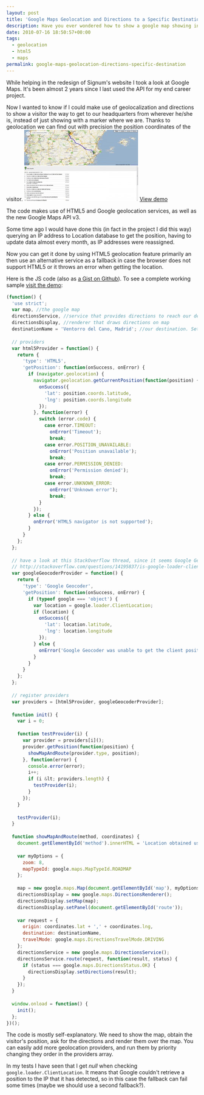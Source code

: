 ```yaml
---
layout: post
title: 'Google Maps Geolocation and Directions to a Specific Destination'
description: Have you ever wondered how to show a google map showing instructions on how to get to your business? You can do it easily detecting your visitor's position and then provide directions to get to a specific destination.
date: 2010-07-16 18:50:57+00:00
tags:
  - geolocation
  - html5
  - maps
permalink: google-maps-geolocation-directions-specific-destination
---
```


While helping in the redesign of Signum's website I took a look at Google Maps. It's been almost 2 years since I last used the API for my end career project.

Now I wanted to know if I could make use of geolocalization and directions to show a visitor the way to get to our headquarters from wherever he/she is, instead of just showing with a marker where we are. Thanks to geolocation we can find out with precision the position coordinates of the visitor.
[![Geolocation to guide visitor's to a specific place](/assets/images/posts/google-maps-geolocation-directions-300x187.jpg)](/assets/images/posts/google-maps-geolocation-directions.jpg)
[View demo](/demos/geoposition)
<!-- more -->
The code makes use of HTML5 and Google geolocation services, as well as the new Google Maps API v3.

Some time ago I would have done this (in fact in the project I did this way) querying an IP address to Location database to get the position, having to update data almost every month, as IP addresses were reassigned.

Now you can get it done by using HTML5 geolocation feature primarily an then use an alternative service as a fallback in case the browser does not support HTML5 or it throws an error when getting the location.

Here is the JS code (also as [a Gist on Github](https://gist.github.com/4587682)). To see a complete working sample [visit the demo](/demos/geoposition):

```js
(function() {
  'use strict';
  var map, //the google map
  directionsService, //service that provides directions to reach our destination
  directionsDisplay, //renderer that draws directions on map
  destinationName = 'Ventorro del Cano, Madrid'; //our destination. Set yours!

  // providers
  var html5Provider = function() {
    return {
      'type': 'HTML5',
      'getPosition': function(onSuccess, onError) {
        if (navigator.geolocation) {
          navigator.geolocation.getCurrentPosition(function(position) {
            onSuccess({
              'lat': position.coords.latitude,
              'lng': position.coords.longitude
            });
          }, function(error) {
            switch (error.code) {
              case error.TIMEOUT:
                onError('Timeout');
                break;
              case error.POSITION_UNAVAILABLE:
                onError('Position unavailable');
                break;
              case error.PERMISSION_DENIED:
                onError('Permission denied');
                break;
              case error.UNKNOWN_ERROR:
                onError('Unknown error');
                break;
            }
          });
        } else {
          onError('HTML5 navigator is not supported');
        }
      }
    };
  };

  // have a look at this StackOverflow thread, since it seems Google Geocoder is no longer active
  // http://stackoverflow.com/questions/14195837/is-google-loader-clientlocation-still-supported
  var googleGeocoderProvider = function() {
    return {
      'type': 'Google Geocoder',
      'getPosition': function(onSuccess, onError) {
        if (typeof google === 'object') {
          var location = google.loader.ClientLocation;
          if (location) {
            onSuccess({
              'lat': location.latitude,
              'lng': location.longitude
            });
          } else {
            onError('Google Geocoder was unable to get the client position');
          }
        }
      }
    };
  };

  // register providers
  var providers = [html5Provider, googleGeocoderProvider];

  function init() {
    var i = 0;

    function testProvider(i) {
      var provider = providers[i]();
      provider.getPosition(function(position) {
        showMapAndRoute(provider.type, position);
      }, function(error) {
        console.error(error);
        i++;
        if (i &lt; providers.length) {
          testProvider(i);
        }
      });
    }

    testProvider(i);
  }

  function showMapAndRoute(method, coordinates) {
    document.getElementById('method').innerHTML = 'Location obtained using ' + method;

    var myOptions = {
      zoom: 8,
      mapTypeId: google.maps.MapTypeId.ROADMAP
    };

    map = new google.maps.Map(document.getElementById('map'), myOptions);
    directionsDisplay = new google.maps.DirectionsRenderer();
    directionsDisplay.setMap(map);
    directionsDisplay.setPanel(document.getElementById('route'));

    var request = {
      origin: coordinates.lat + ',' + coordinates.lng,
      destination: destinationName,
      travelMode: google.maps.DirectionsTravelMode.DRIVING
    };
    directionsService = new google.maps.DirectionsService();
    directionsService.route(request, function(result, status) {
      if (status === google.maps.DirectionsStatus.OK) {
        directionsDisplay.setDirections(result);
      }
    });
  }

  window.onload = function() {
    init();
  };
})();
```
The code is mostly self-explanatory. We need to show the map, obtain the visitor's position, ask for the directions and render them over the map. You can easily add more geolocation providers, and run them by priority changing they order in the providers array.

In my tests I have seen that I get _null_ when checking `google.loader.ClientLocation`. It means that Google couldn't retrieve a position to the IP that it has detected, so in this case the fallback can fail some times (maybe we should use a second fallback?).
